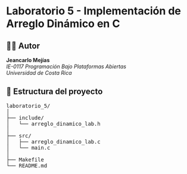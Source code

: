 # Laboratorio 5 - Implementación de Arreglo Dinámico en C

## 👨‍💻 Autor  
**Jeancarlo Mejías**  
*IE-0117 Programación Bajo Plataformas Abiertas*  
*Universidad de Costa Rica*

## 📂 Estructura del proyecto
<pre>
laboratorio_5/
│
├── include/
│   └── arreglo_dinamico_lab.h
│
├── src/
│   ├── arreglo_dinamico_lab.c
│   └── main.c
│
├── Makefile
└── README.md
</pre>


